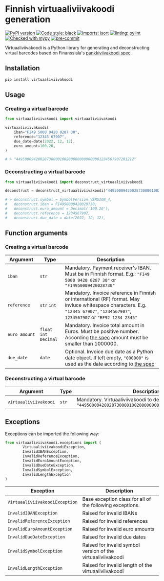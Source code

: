 # Finnish virtuaaliviivakoodi generation

[![PyPI version](https://badge.fury.io/py/virtuaaliviivakoodi.svg)](https://badge.fury.io/py/virtuaaliviivakoodi)
[![Code style: black](https://img.shields.io/badge/code%20style-black-000000.svg)](https://github.com/psf/black)
[![Imports: isort](https://img.shields.io/badge/%20imports-isort-%231674b1?style=flat&labelColor=ef8336)](https://pycqa.github.io/isort/)
[![linting: pylint](https://img.shields.io/badge/linting-pylint-yellowgreen)](https://github.com/PyCQA/pylint)
[![Checked with mypy](http://www.mypy-lang.org/static/mypy_badge.svg)](http://mypy-lang.org/)
[![pre-commit](https://img.shields.io/badge/pre--commit-enabled-brightgreen?logo=pre-commit&logoColor=white)](https://github.com/pre-commit/pre-commit)

Virtuaaliviivakoodi is a Python library for generating and deconstructing virtual barcodes based on Finanssiala's [pankkiviivakoodi spec](https://www.finanssiala.fi/wp-content/uploads/2021/03/Pankkiviivakoodi-opas.pdf).

## Installation

```bash
pip install virtuaaliviivakoodi
```

## Usage

### Creating a virtual barcode

```python
from virtuaaliviivakoodi import virtuaaliviivakoodi

virtuaaliviivakoodi(
	iban="FI49 5000 9420 0287 30",
	reference="12345 67907",
	due_date=date(2022, 12, 12),
	euro_amount=100.20,
)

# > "449500094200287300001002000000000000001234567907201212"

```

### Deconstructing a virtual barcode

```python
from virtuaaliviivakoodi import deconstruct_virtuaaliviivakoodi

deconstruct = deconstruct_virtuaaliviivakoodi("449500094200287300001002000000000000001234567907201212")

# > deconstruct.symbol = SymbolVersion.VERSION_4,
#   deconstruct.iban = FI4950009420028730,
#   deconstruct.euro_amount = Decimal('100.20'),
#   deconstruct.reference = 1234567907,
#   deconstruct.due_date = date(2022, 12, 12),
```

## Function arguments

### Creating a virtual barcode

| Argument      | Type                    | Description                                                                                                                                                                                                   |
| ------------- |-------------------------|---------------------------------------------------------------------------------------------------------------------------------------------------------------------------------------------------------------|
| `iban`        | `str`                   | Mandatory. Payment receiver's IBAN. Must be in Finnish format. E.g.: `"FI49 5000 9420 0287 30"` or `"FI4950009420028730"`                                                                                     |
| `reference`   | `str` `int`             | Mandatory. Invoice reference in Finnish or international (RF) format. May invluce whitespace characters. E.g. `"12345 67907"`, `"1234567907"`, `1234567907` or `"RF92 1234 2345"`                             |
| `euro_amount` | `float` `int` `Decimal` | Mandatory. Invoice total amount in Euros. Must be positive number. According [the spec](https://www.finanssiala.fi/wp-content/uploads/2021/03/Pankkiviivakoodi-opas.pdf) amount must be smaller than 1000000. |
| `due_date`    | `date`                  | Optional. Invoice due date as a Python date object. If left empty, `"000000"` is used as the date according to [the spec](https://www.finanssiala.fi/wp-content/uploads/2021/03/Pankkiviivakoodi-opas.pdf)                                                                                       |

### Deconstructing a virtual barcode

| Argument              | Type                    | Description                                                                                                     |
|-----------------------|-------------------------|-----------------------------------------------------------------------------------------------------------------|
| `virtuaaliviivakoodi` | `str`                   | Mandatory. Virtuaaliviivakoodi to deconstruct. E.g.: `"449500094200287300001002000000000000001234567907201212"` |

## Exceptions

Exceptions can be imported the following way:

```python
from virtuaaliviivakoodi.exceptions import (
        VirtuaaliviivakoodiException,
        InvalidIBANException,
        InvalidReferenceException,
        InvalidEuroAmountException,
        InvalidDueDateException,
        InvalidSymbolException,
        InvalidLengthException
)
```

| Exception                      | Description                                                  |
|--------------------------------|--------------------------------------------------------------|
| `VirtuaaliviivakoodiException` | Base exception class for all of the following exceptions.    |
| `InvalidIBANException`         | Raised for invalid IBANs                                     |
| `InvalidReferenceException`    | Raised for invalid references                                |
| `InvalidEuroAmountException`   | Raised for invalid euro amounts                              |
| `InvalidDueDateException`      | Raised for invalid due dates                                 |
| `InvalidSymbolException`       | Raised for invalid symbol version of the virtuaaliviivakoodi |
| `InvalidLengthException`       | Raised for invalid length of the virtuaaliviivakoodi         |
